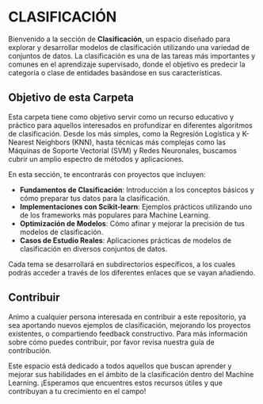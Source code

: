 # CLASIFICACIÓN

Bienvenido a la sección de **Clasificación**, un espacio diseñado para explorar y desarrollar modelos de clasificación utilizando una variedad de conjuntos de datos. La clasificación es una de las tareas más importantes y comunes en el aprendizaje supervisado, donde el objetivo es predecir la categoría o clase de entidades basándose en sus características.

## Objetivo de esta Carpeta

Esta carpeta tiene como objetivo servir como un recurso educativo y práctico para aquellos interesados en profundizar en diferentes algoritmos de clasificación. Desde los más simples, como la Regresión Logística y K-Nearest Neighbors (KNN), hasta técnicas más complejas como las Máquinas de Soporte Vectorial (SVM) y Redes Neuronales, buscamos cubrir un amplio espectro de métodos y aplicaciones.

En esta sección, te encontrarás con proyectos que incluyen:

- **Fundamentos de Clasificación**: Introducción a los conceptos básicos y cómo preparar tus datos para la clasificación.
- **Implementaciones con Scikit-learn**: Ejemplos prácticos utilizando uno de los frameworks más populares para Machine Learning.
- **Optimización de Modelos**: Cómo afinar y mejorar la precisión de tus modelos de clasificación.
- **Casos de Estudio Reales**: Aplicaciones prácticas de modelos de clasificación en diversos conjuntos de datos.

Cada tema se desarrollará en subdirectorios específicos, a los cuales podrás acceder a través de los diferentes enlaces que se vayan añadiendo.


## Contribuir

Animo a cualquier persona interesada en contribuir a este repositorio, ya sea aportando nuevos ejemplos de clasificación, mejorando los proyectos existentes, o compartiendo feedback constructivo. Para más información sobre cómo puedes contribuir, por favor revisa nuestra guía de contribución.

Este espacio está dedicado a todos aquellos que buscan aprender y mejorar sus habilidades en el ámbito de la clasificación dentro del Machine Learning. ¡Esperamos que encuentres estos recursos útiles y que contribuyan a tu crecimiento en el campo!

